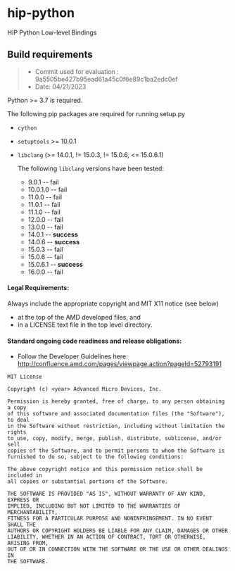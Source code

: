# hip-python
HIP Python Low-level Bindings 

## Build requirements

> * Commit used for evaluation : 9a5505be427b95ead61a45c0f6e89c1ba2edc0ef
> * Date: 04/21/2023

Python >= 3.7 is required.

The following pip packages are required for running setup.py 

* ``cython``
* ``setuptools`` >= 10.0.1

* ``libclang`` (>= 14.0.1, != 15.0.3, != 15.0.6, <= 15.0.6.1)

  The following ``libclang`` versions have been tested:

  * 9.0.1	-- fail
  * 10.0.1.0 -- fail
  * 11.0.0 -- fail
  * 11.0.1 -- fail
  * 11.1.0 -- fail
  * 12.0.0 -- fail
  * 13.0.0 -- fail
  * 14.0.1 -- **success**
  * 14.0.6 -- **success**
  * 15.0.3 -- fail
  * 15.0.6 -- fail
  * 15.0.6.1 -- **success**
  * 16.0.0 -- fail

#### Legal Requirements:
Always include the appropriate copyright and MIT X11 notice (see below)
* at the top of the AMD developed files, and
* in a LICENSE text file in the top level directory.

#### Standard ongoing code readiness and release obligations:
* Follow the Developer Guidelines here: http://confluence.amd.com/pages/viewpage.action?pageId=52793191

```
MIT License
 
Copyright (c) <year> Advanced Micro Devices, Inc.
 
Permission is hereby granted, free of charge, to any person obtaining a copy
of this software and associated documentation files (the "Software"), to deal
in the Software without restriction, including without limitation the rights
to use, copy, modify, merge, publish, distribute, sublicense, and/or sell
copies of the Software, and to permit persons to whom the Software is
furnished to do so, subject to the following conditions:
 
The above copyright notice and this permission notice shall be included in
all copies or substantial portions of the Software.
 
THE SOFTWARE IS PROVIDED "AS IS", WITHOUT WARRANTY OF ANY KIND, EXPRESS OR
IMPLIED, INCLUDING BUT NOT LIMITED TO THE WARRANTIES OF MERCHANTABILITY,
FITNESS FOR A PARTICULAR PURPOSE AND NONINFRINGEMENT. IN NO EVENT SHALL THE
AUTHORS OR COPYRIGHT HOLDERS BE LIABLE FOR ANY CLAIM, DAMAGES OR OTHER
LIABILITY, WHETHER IN AN ACTION OF CONTRACT, TORT OR OTHERWISE, ARISING FROM,
OUT OF OR IN CONNECTION WITH THE SOFTWARE OR THE USE OR OTHER DEALINGS IN
THE SOFTWARE.
```
